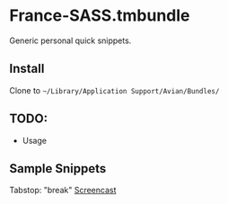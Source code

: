 France-SASS.tmbundle
====================

Generic personal quick snippets. 

Install
-------

Clone to `~/Library/Application Support/Avian/Bundles/`

TODO:
-----

* Usage

Sample Snippets
---------------

Tabstop: "break" [Screencast](https://www.dropbox.com/s/xzsu2ackfdaucwq/break.mov)

